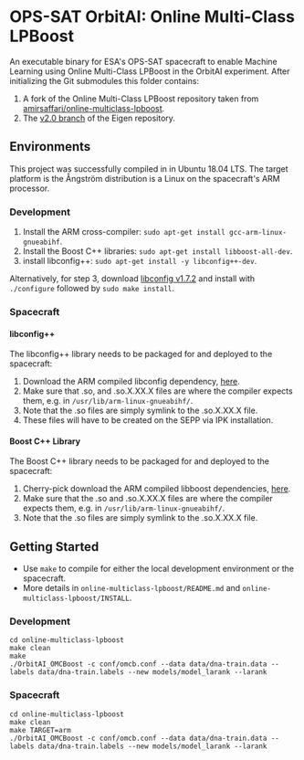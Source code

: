 # OPS-SAT OrbitAI: Online Multi-Class LPBoost
An executable binary for ESA's OPS-SAT spacecraft to enable Machine Learning using Online Multi-Class LPBoost in the OrbitAI experiment. After initializing the Git submodules this folder contains:
1. A fork of the Online Multi-Class LPBoost repository taken from [amirsaffari/online-multiclass-lpboost](https://github.com/amirsaffari/online-multiclass-lpboost).
2. The [v2.0 branch](https://gitlab.com/libeigen/eigen/-/tree/2.0) of the Eigen repository.

## Environments
This project was successfully compiled in in Ubuntu 18.04 LTS. The target platform is the Ångström distribution is a Linux on the spacecraft's ARM processor.

### Development
1. Install the ARM cross-compiler: `sudo apt-get install gcc-arm-linux-gnueabihf`.
2. Install the Boost C++ libraries: `sudo apt-get install libboost-all-dev`.
3. install libconfig++: `sudo apt-get install -y libconfig++-dev`.

Alternatively, for step 3, download [libconfig v1.7.2](http://hyperrealm.github.io/libconfig/dist/libconfig-1.7.2.tar.gz) and install with `./configure` followed by `sudo make install`.

### Spacecraft
#### libconfig++
The libconfig++ library needs to be packaged for and deployed to the spacecraft:
1. Download the ARM compiled libconfig dependency, [here](https://packages.debian.org/sid/armhf/libconfig++9v5/download).
2. Make sure that .so, and .so.X.XX.X files are where the compiler expects them, e.g. in `/usr/lib/arm-linux-gnueabihf/`.
3. Note that the .so files are simply symlink to the .so.X.XX.X file.
4. These files will have to be created on the SEPP via IPK installation.

#### Boost C++ Library
The Boost C++ library needs to be packaged for and deployed to the spacecraft:
1. Cherry-pick download the ARM compiled libboost dependencies, [here](https://packages.debian.org/source/stretch/armhf/boost1.62).
2. Make sure that the .so and .so.X.XX.X files are where the compiler expects them, e.g. in `/usr/lib/arm-linux-gnueabihf/`.
3. Note that the .so files are simply symlink to the .so.X.XX.X file.

## Getting Started
- Use `make` to compile for either the local development environment or the spacecraft. 
- More details in `online-multiclass-lpboost/README.md` and `online-multiclass-lpboost/INSTALL`.

### Development
```
cd online-multiclass-lpboost
make clean
make
./OrbitAI_OMCBoost -c conf/omcb.conf --data data/dna-train.data --labels data/dna-train.labels --new models/model_larank --larank
```

### Spacecraft
```
cd online-multiclass-lpboost
make clean
make TARGET=arm
./OrbitAI_OMCBoost -c conf/omcb.conf --data data/dna-train.data --labels data/dna-train.labels --new models/model_larank --larank
```